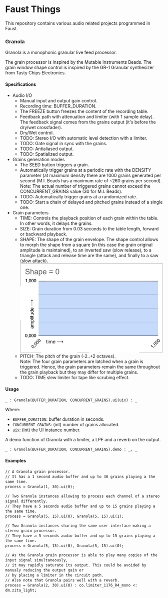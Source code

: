 # Faust Things

This repository contains various audio related projects programmed in Faust.

### Granola

Granola is a monophonic granular live feed processor.

The grain processor is inspired by the Mutable Instruments Beads. The grain window shape control is inspired by the GR-1 Granular synthesizer from Tasty Chips Electronics.

#### Specifications

* Audio I/O
    - Manual input and output gain control.
    - Recording time: BUFFER_DURATION.
    - The FREEZE button freezes the content of the recording table.
    - Feedback path with attenuation and limiter (with 1 sample delay). The feedback signal comes from
        the grains output (it's before the dry/wet crossfader).
    - Dry/Wet control.
    - TODO: Stereo I/O with automatic level detection with a limiter.
    - TODO: Gate signal in sync with the grains.
    - TODO: Antialiased output.
    - TODO: Spatialized output.
* Grains generation modes
    - The SEED button triggers a grain.
    - Automatically trigger grains at a periodic rate with the DENSITY parameter (at maximum density
        there are 1000 grains generated per second (M.I. Beads has a maximum rate of ~260 grains per second).  
    Note: The actual number of triggered grains cannot exceed the CONCURRENT_GRAINS value (30 for M.I. Beads).
    - TODO: Automatically trigger grains at a randomized rate.
    - TODO: Start a chain of delayed and pitched grains instead of a single one.
* Grain parameters
    - TIME: Controls the playback position of each grain within the table. In other words, it delays the grains.
    - SIZE: Grain duration from 0.03 seconds to the table length, forward or backward playback.
    - SHAPE: The shape of the grain envelope. The shape control allows to morph the shape from a square
        (in this case the grain original amplitude is maintained), to an inverted saw (slow release), to a triangle
        (attack and release time are the same), and finally to a saw (slow attack).  
        ![Window envelope from the shape parameter value](https://raw.githubusercontent.com/jlp6k/faust-things/main/images/Granola/Window%20shape.gif)
    - PITCH: The pitch of the grain (-2..+2 octaves).  
    Note: The four grain parameters are latched when a grain is triggered. Hence, the grain parameters
            remain the same throughout the grain playback but they may differ for multiple grains.
    - TODO: TIME slew limiter for tape like scrubing effect.

#### Usage

```
_ : Granola(BUFFER_DURATION, CONCURRENT_GRAINS).ui(uix) : _
```

Where:

* `BUFFER_DURATION`: buffer duration in seconds.
* `CONCURRENT_GRAINS`: (int) number of grains allocated.
* `uix`: (int) the UI instance number.


A demo function of Granola with a limiter, a LPF and a reverb on the output.

```
_ : Granola(BUFFER_DURATION, CONCURRENT_GRAINS).demo : _, _
```

#### Examples

```
// A Granola grain processor.
// It has a 1 second audio buffer and up to 30 grains playing a the same time.
process = Granola(1, 30).ui(0);
```

```
// Two Granola instances allowing to process each channel of a stereo signal differently.
// They have a 5 seconds audio buffer and up to 15 grains playing a the same time.
process = Granola(5, 15).ui(0), Granola(5, 15).ui(1);
```

```
// Two Granola instances sharing the same user interface making a stereo grain processor.
// They have a 5 seconds audio buffer and up to 15 grains playing a the same time.
process = Granola(5, 15).ui(0), Granola(5, 15).ui(0);
```

```
// As the Granola grain processor is able to play many copies of the input signal simultaneously,
// it may rapidly saturate its output. This could be avoided by manualy reducing the output gain or
// by placing a limiter in the circuit path.
// Also note that Granola pairs well with a reverb.
process = Granola(2, 30).ui(0) : co.limiter_1176_R4_mono <: dm.zita_light;
```
